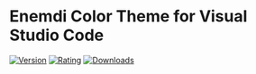 # Enemdi Color Theme for Visual Studio Code

[![Version](https://vsmarketplacebadge.apphb.com/version/enemdidev.enemdi-dark-theme.svg)](https://marketplace.visualstudio.com/items?itemName=EnemdiDev.enemdi-dark-theme)
[![Rating](https://vsmarketplacebadge.apphb.com/version/enemdidev.enemdi-dark-theme.svg)](https://marketplace.visualstudio.com/items?itemName=EnemdiDev.enemdi-dark-theme)
[![Downloads](https://vsmarketplacebadge.apphb.com/version/enemdidev.enemdi-dark-theme.svg)](https://marketplace.visualstudio.com/items?itemName=EnemdiDev.enemdi-dark-theme)

